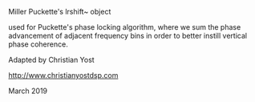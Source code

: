 Miller Puckette's lrshift~ object

used for Puckette's phase locking algorithm, where we sum the phase advancement of adjacent frequency bins in order to better instill vertical phase coherence.

Adapted by Christian Yost

http://www.christianyostdsp.com

March 2019